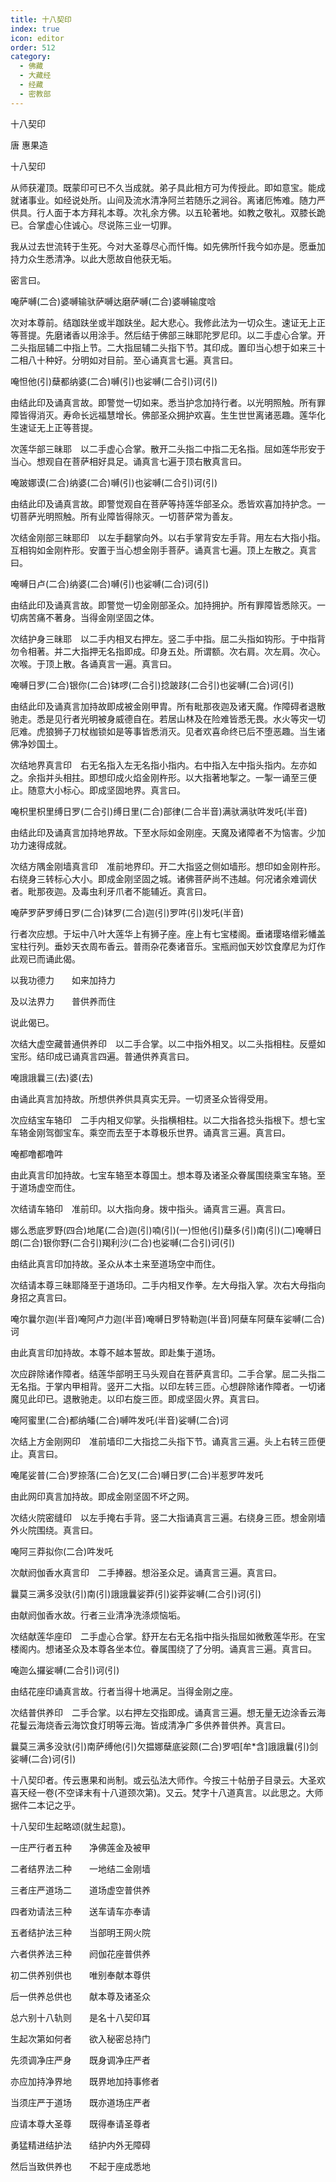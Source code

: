 ```yaml
---
title: 十八契印
index: true
icon: editor
order: 512
category:
  - 佛藏
  - 大藏经
  - 经藏
  - 密教部
---
```


  十八契印  

唐 惠果造  

十八契印  

从师获灌顶。既蒙印可已不久当成就。弟子具此相方可为传授此。即如意宝。能成就诸事业。如经说处所。山间及流水清净阿兰若随乐之涧谷。离诸厄怖难。随力严供具。行人面于本方拜礼本尊。次礼余方佛。以五轮著地。如教之敬礼。双膝长跪已。合掌虚心住诚心。尽说陈三业一切罪。  

我从过去世流转于生死。今对大圣尊尽心而忏悔。如先佛所忏我今如亦是。愿垂加持力众生悉清净。以此大愿故自他获无垢。  

密言曰。  

唵萨嚩(二合)婆嚩输驮萨嚩达磨萨嚩(二合)婆嚩输度唅  

次对本尊前。结跏趺坐或半跏趺坐。起大悲心。我修此法为一切众生。速证无上正等菩提。先磨诸香以用涂手。然后结于佛部三昧耶陀罗尼印。以二手虚心合掌。开二头指屈辅二中指上节。二大指屈辅二头指下节。其印成。置印当心想于如来三十二相八十种好。分明如对目前。至心诵真言七遍。真言曰。  

唵怛他(引)蘖都纳婆(二合)嚩(引)也娑嚩(二合引)诃(引)  

由结此印及诵真言故。即警觉一切如来。悉当护念加持行者。以光明照触。所有罪障皆得消灭。寿命长远福慧增长。佛部圣众拥护欢喜。生生世世离诸恶趣。莲华化生速证无上正等菩提。  

次莲华部三昧耶　以二手虚心合掌。散开二头指二中指二无名指。屈如莲华形安于当心。想观自在菩萨相好具足。诵真言七遍于顶右散真言曰。  

唵跛娜谟(二合)纳婆(二合)嚩(引)也娑嚩(二合引)诃(引)  

由结此印及诵真言故。即警觉观自在菩萨等持莲华部圣众。悉皆欢喜加持护念。一切菩萨光明照触。所有业障皆得除灭。一切菩萨常为善友。  

次结金刚部三昧耶印　以左手翻掌向外。以右手掌背安左手背。用左右大指小指。互相钩如金刚杵形。安置于当心想金刚手菩萨。诵真言七遍。顶上左散之。真言曰。  

唵嚩日卢(二合)纳婆(二合)嚩(引)也娑嚩(二合)诃(引)  

由结此印及诵真言故。即警觉一切金刚部圣众。加持拥护。所有罪障皆悉除灭。一切病苦痛不著身。当得金刚坚固之体。  

次结护身三昧耶　以二手内相叉右押左。竖二手中指。屈二头指如钩形。于中指背勿令相著。并二大指押无名指即成。印身五处。所谓额。次右肩。次左肩。次心。次喉。于顶上散。各诵真言一遍。真言曰。  

唵嚩日罗(二合)银你(二合)钵啰(二合引)捻跛跢(二合引)也娑嚩(二合)诃(引)  

由结此印及诵真言加持故即成被金刚甲胄。所有毗那夜迦及诸天魔。作障碍者退散驰走。悉是见行者光明被身威德自在。若居山林及在险难皆悉无畏。水火等灾一切厄难。虎狼狮子刀杖枷锁如是等事皆悉消灭。见者欢喜命终已后不堕恶趣。当生诸佛净妙国土。  

次结地界真言印　右无名指入左无名指小指内。右中指入左中指头指内。左亦如之。余指并头相拄。即想印成火焰金刚杵形。以大指著地掣之。一掣一诵至三便止。随意大小标心。即成坚固地界。真言曰。  

唵枳里枳里缚日罗(二合引)缚日里(二合)部律(二合半音)满驮满驮吽发吒(半音)  

由结此印及诵真言加持地界故。下至水际如金刚座。天魔及诸障者不为恼害。少加功力速得成就。  

次结方隅金刚墙真言印　准前地界印。开二大指竖之侧如墙形。想印如金刚杵形。右绕身三转标心大小。即成金刚坚固之城。诸佛菩萨尚不违越。何况诸余难调伏者。毗那夜迦。及毒虫利牙爪者不能辅近。真言曰。  

唵萨罗萨罗缚日罗(二合)钵罗(二合)迦(引)罗吽(引)发吒(半音)  

行者次应想。于坛中八叶大莲华上有狮子座。座上有七宝楼阁。垂诸璎珞缯彩幡盖宝柱行列。垂妙天衣周布香云。普雨杂花奏诸音乐。宝瓶阏伽天妙饮食摩尼为灯作此观已而诵此偈。  

以我功德力　　如来加持力  

及以法界力　　普供养而住  

说此偈已。  

次结大虚空藏普通供养印　以二手合掌。以二中指外相叉。以二头指相柱。反蹙如宝形。结印成已诵真言四遍。普通供养真言曰。  

唵誐誐曩三(去)婆(去)  

由诵此真言加持故。所想供养供具真实无异。一切贤圣众皆得受用。  

次应结宝车辂印　二手内相叉仰掌。头指横相柱。以二大指各捻头指根下。想七宝车辂金刚驾御宝车。乘空而去至于本尊极乐世界。诵真言三遍。真言曰。  

唵都噜都噜吽  

由此真言印加持故。七宝车辂至本尊国土。想本尊及诸圣众眷属围绕乘宝车辂。至于道场虚空而住。  

次结请车辂印　准前印。以大指向身。拨中指头。诵真言三遍。真言曰。  

娜么悉底罗野(四合)地尾(二合)迦(引)喃(引)(一)怛他(引)蘖多(引)南(引)(二)唵嚩日朗(二合)银你野(二合引)羯利沙(二合)也娑嚩(二合引)诃(引)  

由结此真言印加持故。圣众从本土来至道场空中而住。  

次结请本尊三昧耶降至于道场印。二手内相叉作拳。左大母指入掌。次右大母指向身招之真言曰。  

唵尔曩尔迦(半音)唵阿卢力迦(半音)唵嚩日罗特勒迦(半音)阿蘖车阿蘖车娑嚩(二合)诃  

由此真言印加持故。本尊不越本誓故。即赴集于道场。  

次应辟除诸作障者。结莲华部明王马头观自在菩萨真言印。二手合掌。屈二头指二无名指。于掌内甲相背。竖开二大指。以印左转三匝。心想辟除诸作障者。一切诸魔见此印已。退散驰走。以印右旋三匝。即成坚固火界。真言曰。  

唵阿蜜里(二合)都纳皤(二合)嚩吽发吒(半音)娑嚩(二合)诃  

次结上方金刚网印　准前墙印二大指捻二头指下节。诵真言三遍。头上右转三匝便止。真言曰。  

唵尾娑普(二合)罗捺落(二合)乞叉(二合)嚩日罗(二合)半惹罗吽发吒  

由此网印真言加持故。即成金刚坚固不坏之网。  

次结火院密缝印　以左手掩右手背。竖二大指诵真言三遍。右绕身三匝。想金刚墙外火院围绕。真言曰。  

唵阿三莽拟你(二合)吽发吒  

次献阏伽香水真言印　二手捧器。想浴圣众足。诵真言三遍。真言曰。  

曩莫三满多没驮(引)南(引)誐誐曩娑莽(引)娑莽娑嚩(二合引)诃(引)  

由献阏伽香水故。行者三业清净洗涤烦恼垢。  

次结献莲华座印　二手虚心合掌。舒开左右无名指中指头指屈如微敷莲华形。在宝楼阁内。想诸圣众及本尊各坐本位。眷属围绕了了分明。诵真言三遍。真言曰。  

唵迦么攞娑嚩(二合引)诃(引)  

由结花座印诵真言故。行者当得十地满足。当得金刚之座。  

次结普供养印　二手合掌。以右押左交指即成。诵真言三遍。想无量无边涂香云海花鬘云海烧香云海饮食灯明等云海。皆成清净广多供养普供养。真言曰。  

曩莫三满多没驮(引)南萨缚他(引)欠揾娜蘖底娑颇(二合)罗呬[牟*含]誐誐曩(引)剑娑嚩(二合)诃(引)  

十八契印者。传云惠果和尚制。或云弘法大师作。今按三十帖册子目录云。大圣欢喜天经一卷(不空译末有十八道颈次第)。又云。梵字十八道真言。以此思之。大师据件二本记之乎。  

十八契印生起略颂(就生起意)。  

一庄严行者五种　　净佛莲金及被甲  

二者结界法二种　　一地结二金刚墙  

三者庄严道场二　　道场虚空普供养  

四者劝请法三种　　送车请车亦奉请  

五者结护法三种　　当部明王网火院  

六者供养法三种　　阏伽花座普供养  

初二供养别供也　　唯别奉献本尊供  

后一供养总供也　　献本尊及诸圣众  

总六别十八轨则　　是名十八契印耳  

生起次第如何者　　欲入秘密总持门  

先须调净庄严身　　既身调净庄严者  

亦应加持净界地　　既界地加持事修者  

当须庄严于道场　　既亦道场庄严者  

应请本尊大圣尊　　既得奉请圣尊者  

勇猛精进结护法　　结护内外无障碍  

然后当致供养也　　不起于座成悉地  
